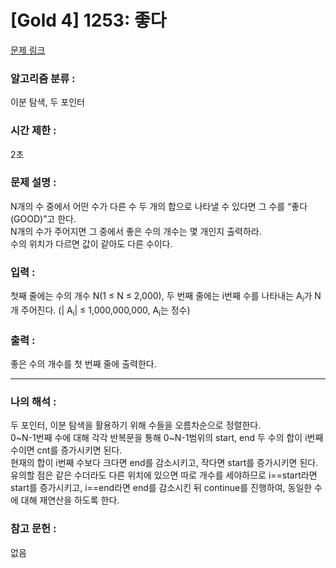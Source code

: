 [Gold 4] 1253: 좋다
====================================  
[문제 링크](https://www.acmicpc.net/problem/1253)  

### 알고리즘 분류 :  
이분 탐색, 두 포인터  

### 시간 제한 :  
2초   

### 문제 설명 :  
N개의 수 중에서 어떤 수가 다른 수 두 개의 합으로 나타낼 수 있다면 그 수를 “좋다(GOOD)”고 한다.  
N개의 수가 주어지면 그 중에서 좋은 수의 개수는 몇 개인지 출력하라.  
수의 위치가 다르면 값이 같아도 다른 수이다.  

### 입력 :   
첫째 줄에는 수의 개수 N(1 ≤ N ≤ 2,000), 두 번째 줄에는 i번째 수를 나타내는 A<sub>i</sub>가 N개 주어진다. (| A<sub>i</sub>| ≤ 1,000,000,000,  A<sub>i</sub>는 정수)  

### 출력 :   
좋은 수의 개수를 첫 번째 줄에 출력한다.   

-----------------------------------------------------------  
### 나의 해석 :  
두 포인터, 이분 탐색을 활용하기 위해 수들을 오름차순으로 정렬한다.  
0~N-1번째 수에 대해 각각 반복문을 통해 0~N-1범위의 start, end 두 수의 합이 i번째 수이면 cnt를 증가시키면 된다.  
현재의 합이 i번째 수보다 크다면 end를 감소시키고, 작다면 start를 증가시키면 된다.  
유의할 점은 같은 수더라도 다른 위치에 있으면 따로 개수를 세야하므로 i==start라면 start를 증가시키고, i==end라면 end를 감소시킨 뒤 
continue를 진행하여, 동일한 수에 대해 재연산을 하도록 한다.  

### 참고 문헌 :  
없음  
